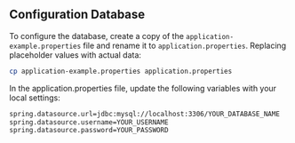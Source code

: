 ## Configuration Database

To configure the database, create a copy of the `application-example.properties` file and rename it to `application.properties`. Replacing placeholder values ​​with actual data:

```bash
cp application-example.properties application.properties
```
In the application.properties file, update the following variables with your local settings:

```bash
spring.datasource.url=jdbc:mysql://localhost:3306/YOUR_DATABASE_NAME
spring.datasource.username=YOUR_USERNAME
spring.datasource.password=YOUR_PASSWORD
```